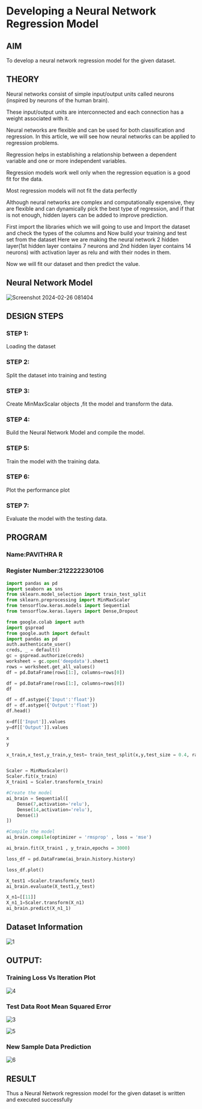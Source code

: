 # Developing a Neural Network Regression Model

## AIM

To develop a neural network regression model for the given dataset.

## THEORY

Neural networks consist of simple input/output units called neurons (inspired by neurons of the human brain).

These input/output units are interconnected and each connection has a weight associated with it. 

Neural networks are flexible and can be used for both classification and regression. In this article, we will see how neural networks can be applied to regression problems.

Regression helps in establishing a relationship between a dependent variable and one or more independent variables.

Regression models work well only when the regression equation is a good fit for the data.

Most regression models will not fit the data perfectly

Although neural networks are complex and computationally expensive, they are flexible and can dynamically pick the best type of regression, and if that is not enough, hidden layers can be added to improve prediction.

First import the libraries which we will going to use and Import the dataset and check the types of the columns and Now build your training and test set from the dataset Here we are making the neural network 2 hidden layer(1st hidden layer contains 7 neurons and 2nd hidden layer contains 14 neurons) with activation layer as relu and with their nodes in them.

Now we will fit our dataset and then predict the value.

## Neural Network Model

![Screenshot 2024-02-26 081404](https://github.com/Pavithraramasaamy/basic-nn-model/assets/118596964/226899ce-f9b5-4d2f-bbd2-51b51edf1c40)

## DESIGN STEPS

### STEP 1:

Loading the dataset

### STEP 2:

Split the dataset into training and testing

### STEP 3:

Create MinMaxScalar objects ,fit the model and transform the data.

### STEP 4:

Build the Neural Network Model and compile the model.

### STEP 5:

Train the model with the training data.

### STEP 6:

Plot the performance plot

### STEP 7:

Evaluate the model with the testing data.

## PROGRAM
### Name:PAVITHRA R
### Register Number:212222230106
```python
import pandas as pd
import seaborn as sns
from sklearn.model_selection import train_test_split
from sklearn.preprocessing import MinMaxScaler
from tensorflow.keras.models import Sequential
from tensorflow.keras.layers import Dense,Dropout

from google.colab import auth
import gspread
from google.auth import default
import pandas as pd
auth.authenticate_user()
creds, _ = default()
gc = gspread.authorize(creds)
worksheet = gc.open('deepdata').sheet1
rows = worksheet.get_all_values()
df = pd.DataFrame(rows[1:], columns=rows[0])

df = pd.DataFrame(rows[1:], columns=rows[0])
df

df = df.astype({'Input':'float'})
df = df.astype({'Output':'float'})
df.head()

x=df[['Input']].values
y=df[['Output']].values

x
y

x_train,x_test,y_train,y_test= train_test_split(x,y,test_size = 0.4, random_state =35)


Scaler = MinMaxScaler()
Scaler.fit(x_train)
X_train1 = Scaler.transform(x_train)

#Create the model
ai_brain = Sequential([
    Dense(7,activation='relu'),
    Dense(14,activation='relu'),
    Dense(1)
])

#Compile the model
ai_brain.compile(optimizer = 'rmsprop' , loss = 'mse')

ai_brain.fit(X_train1 , y_train,epochs = 3000)

loss_df = pd.DataFrame(ai_brain.history.history)

loss_df.plot()

X_test1 =Scaler.transform(x_test)
ai_brain.evaluate(X_test1,y_test)

X_n1=[[11]]
X_n1_1=Scaler.transform(X_n1)
ai_brain.predict(X_n1_1)

```
## Dataset Information

![1](https://github.com/Pavithraramasaamy/basic-nn-model/assets/118596964/c3324812-b5b1-4cd1-80bb-4cd52a74846a)


## OUTPUT:

### Training Loss Vs Iteration Plot

![4](https://github.com/Pavithraramasaamy/basic-nn-model/assets/118596964/9246ba2a-a5fa-4858-83c2-e7d6f2c0701b)


### Test Data Root Mean Squared Error

![3](https://github.com/Pavithraramasaamy/basic-nn-model/assets/118596964/194b7d81-d903-4a52-8376-b321cd63882d)


![5](https://github.com/Pavithraramasaamy/basic-nn-model/assets/118596964/e91facb9-f690-4137-bc01-2e8880704fb9)

### New Sample Data Prediction

![6](https://github.com/Pavithraramasaamy/basic-nn-model/assets/118596964/7e22d9d8-ad98-421c-867c-95faaef608dc)

## RESULT

Thus a Neural Network regression model for the given dataset is written and executed successfully
